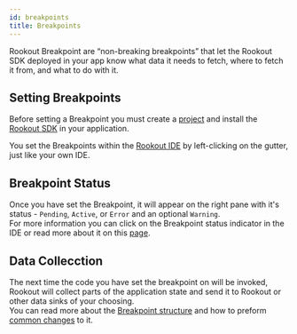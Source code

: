 ```yaml
---
id: breakpoints
title: Breakpoints
---
```


Rookout Breakpoint are “non-breaking breakpoints” that let the Rookout SDK deployed in your app know what data it needs to fetch, where to fetch it from, and what to do with it.  

## Setting Breakpoints

Before setting a Breakpoint you must create a [project](projects.md) and install the [Rookout SDK](sdk-setup.md) in your application.

You set the Breakpoints within the [Rookout IDE](https://app.rookout.com) by left-clicking on the gutter, just like your own IDE.  

## Breakpoint Status
Once you have set the Breakpoint, it will appear on the right pane with it's status - `Pending`, `Active`, or `Error` and an optional `Warning`.  
For more information you can click on the Breakpoint status indicator in the IDE or read more about it on this [page](breakpoints-status.md).  

## Data Collecction

The next time the code you have set the breakpoint on will be invoked, Rookout will collect parts of the application state and send it to Rookout or other data sinks of your choosing.  
You can read more about the [Breakpoint structure](breakpoints-structure.md) and how to preform [common changes](breakpoints-tasks.md) to it.
